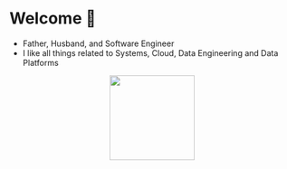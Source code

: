 # Welcome 🚀

- Father, Husband, and Software Engineer
- I like all things related to Systems, Cloud, Data Engineering and Data Platforms
<p align="center">
  <img src="https://images.squarespace-cdn.com/content/v1/5e10bdc20efb8f0d169f85f9/1631444995097-A7JOBWN2X0IMO7EO2QYW/rust-vs-go-square.png?format=2500w" width=150 />
</p>
